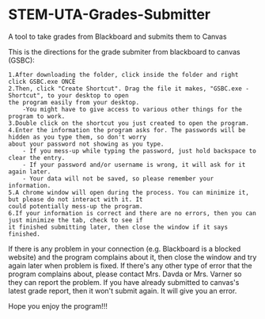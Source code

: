 # STEM-UTA-Grades-Submitter
A tool to take grades from Blackboard and submits them to Canvas

This is the directions for the grade submiter from blackboard to canvas (GSBC):

	1.After downloading the folder, click inside the folder and right click GSBC.exe ONCE
	2.Then, click "Create Shortcut". Drag the file it makes, "GSBC.exe - Shortcut", to your desktop to open 
	the program easily from your desktop.
		-You might have to give access to various other things for the program to work.
	3.Double click on the shortcut you just created to open the program.
	4.Enter the information the program asks for. The passwords will be hidden as you type them, so don't worry
	about your password not showing as you type.
		- If you mess-up while typing the password, just hold backspace to clear the entry.
		- If your password and/or username is wrong, it will ask for it again later.
		- Your data will not be saved, so please remember your information.
	5.A chrome window will open during the process. You can minimize it, but please do not interact with it. It 
	could potentially mess-up the program.
	6.If your information is correct and there are no errors, then you can just minimize the tab, check to see if
	it finished submitting later, then close the window if it says finished.
	
If there is any problem in your connection (e.g. Blackboard is a blocked website) and the program complains about 
it, then close the window and try again later when problem is fixed. If there's any other type of error that the 
program complains about, please contact Mrs. Davda or Mrs. Varner so they can report the problem. If you have already 
submitted to canvas's latest grade report, then it won't submit again. It will give you an error.

Hope you enjoy the program!!!
